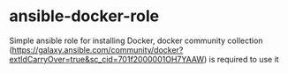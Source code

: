 # ansible-docker-role
Simple ansible role for installing Docker, docker community collection (https://galaxy.ansible.com/community/docker?extIdCarryOver=true&sc_cid=701f2000001OH7YAAW) is required to use it

